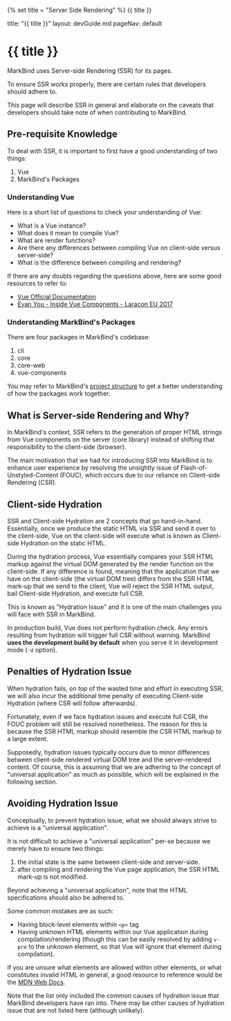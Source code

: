 {% set title = "Server Side Rendering" %}
<span id="title" class="d-none">{{ title }}</span>

<frontmatter>
  title: "{{ title }}"
  layout: devGuide.md
  pageNav: default
</frontmatter>

# {{ title }}

<div class="lead">

MarkBind uses Server-side Rendering (SSR) for its pages.

To ensure SSR works properly, there are certain rules that developers should adhere to.

This page will describe SSR in general and elaborate on the caveats that developers should take note of when contributing to MarkBind.
</div>

## Pre-requisite Knowledge

To deal with SSR, it is important to first have a good understanding of two things:

1. Vue
1. MarkBind's Packages

### Understanding Vue

Here is a short list of questions to check your understanding of Vue:

* What is a Vue instance?
* What does it mean to compile Vue?
* What are render functions?
* Are there any differences between compiling Vue on client-side versus server-side?
* What is the difference between compiling and rendering?

<box type="info" header="##### Useful Resources to understand Vue better" seamless>

If there are any doubts regarding the questions above, here are some good resources to refer to:

* [Vue Official Documentation](https://vuejs.org/v2/guide)
* [Evan You - Inside Vue Components - Laracon EU 2017](https://www.youtube.com/watch?v=wZN_FtZRYC8&ab_channel=LaraconEU)
</box>

### Understanding MarkBind's Packages

There are four packages in MarkBind's codebase:

1. cli
1. core
1. core-web
1. vue-components

You may refer to MarkBind's [project structure](projectStructure.md) to get a better understanding of how the packages work together.

## What is Server-side Rendering and Why?

In MarkBind's context, SSR refers to the generation of proper HTML strings from Vue components on the server (core library) instead of shifting that responsibility to the client-side (browser).

The main motivation that we had for introducing SSR into MarkBind is to enhance user experience by resolving the unsightly issue of Flash-of-Unstyled-Content (FOUC), which occurs due to our reliance on Client-side Rendering (CSR).

## Client-side Hydration

SSR and Client-side Hydration are 2 concepts that go hand-in-hand. Essentially, once we produce the static HTML via SSR and send it over to the client-side, Vue on the client-side will execute what is known as Client-side Hydration on the static HTML.

During the hydration process, Vue essentially compares your SSR HTML markup against the virtual DOM generated by the render function on the client-side. If any difference is found, meaning that the application that we have on the client-side (the virtual DOM tree) differs from the SSR HTML mark-up that we send to the client, Vue will reject the SSR HTML output, bail Client-side Hydration, and execute full CSR.

This is known as "Hydration Issue" and it is one of the main challenges you will face with SSR in MarkBind.

<box type="warning" header="#### Using production build" seamless>

In production build, Vue does not perform hydration check. Any errors resulting from hydration will trigger full CSR without warning. MarkBind **uses the development build by default** when you serve it in development mode (`-d` option).
</box>

## Penalties of Hydration Issue

When hydration fails, on top of the wasted time and effort in executing SSR, we will also incur the additional time penalty of executing Client-side Hydration (where CSR will follow afterwards).

Fortunately, even if we face hydration issues and execute full CSR, the FOUC problem will still be resolved nonetheless. The reason for this is because the SSR HTML markup should resemble the CSR HTML markup to a large extent.

Supposedly, hydration issues typically occurs due to minor differences between client-side rendered virtual DOM tree and the server-rendered content. Of course, this is assuming that we are adhering to the concept of "universal application" as much as possible, which will be explained in the following section.

## Avoiding Hydration Issue

Conceptually, to prevent hydration issue, what we should always strive to achieve is a "universal application".

It is not difficult to achieve a "universal application" per-se because we merely have to ensure two things:

1) the initial state is the same between client-side and server-side.
2) after compiling and rendering the Vue page application, the SSR HTML mark-up is not modified.

Beyond achieving a "universal application", note that the HTML specifications should also be adhered to.

Some common mistakes are as such:

* Having block-level elements within `<p>` tag
* Having unknown HTML elements within our Vue application during compilation/rendering (though this can be easily resolved by adding `v-pre` to the unknown element, so that Vue will ignore that element during compilation).

<box type="success" seamless>

If you are unsure what elements are allowed within other elements, or what constitutes invalid HTML in general, a good resource to reference would be the [MDN Web Docs](https://developer.mozilla.org/en-US/docs/Web/HTML/Element/span).
</box>

Note that the list only included the common causes of hydration issue that MarkBind developers have ran into. There may be other causes of hydration issue that are not listed here (although unlikely).
